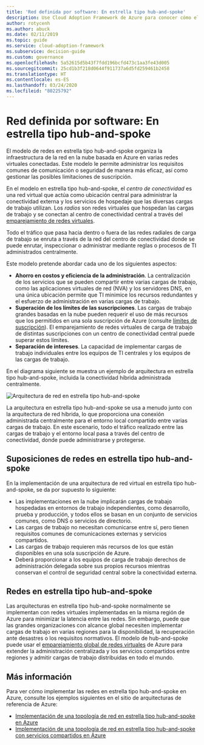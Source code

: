 ```yaml
---
title: 'Red definida por software: En estrella tipo hub-and-spoke'
description: Use Cloud Adoption Framework de Azure para conocer cómo el modelo de redes en estrella tipo hub-and-spoke organiza la infraestructura de la red en varias redes virtuales conectadas.
author: rotycenh
ms.author: abuck
ms.date: 02/11/2019
ms.topic: guide
ms.service: cloud-adoption-framework
ms.subservice: decision-guide
ms.custom: governance
ms.openlocfilehash: 5a52615d5b43f7fdd196bcfd473c1aa3fe43d005
ms.sourcegitcommit: 25cd1b3f218d0644f911737a6d5fd259461b2458
ms.translationtype: HT
ms.contentlocale: es-ES
ms.lasthandoff: 03/24/2020
ms.locfileid: "80225792"
---
```

# <a name="software-defined-networking-hub-and-spoke"></a>Red definida por software: En estrella tipo hub-and-spoke

El modelo de redes en estrella tipo hub-and-spoke organiza la infraestructura de la red en la nube basada en Azure en varias redes virtuales conectadas. Este modelo le permite administrar los requisitos comunes de comunicación o seguridad de manera más eficaz, así como gestionar las posibles limitaciones de suscripción.

En el modelo en estrella tipo hub-and-spoke, el _centro de conectividad_ es una red virtual que actúa como ubicación central para administrar la conectividad externa y los servicios de hospedaje que las diversas cargas de trabajo utilizan. Los _radios_ son redes virtuales que hospedan las cargas de trabajo y se conectan al centro de conectividad central a través del [emparejamiento de redes virtuales](https://docs.microsoft.com/azure/virtual-network/virtual-network-peering-overview).

Todo el tráfico que pasa hacia dentro o fuera de las redes radiales de carga de trabajo se enruta a través de la red del centro de conectividad donde se puede enrutar, inspeccionar o administrar mediante reglas o procesos de TI administrados centralmente.

Este modelo pretende abordar cada uno de los siguientes aspectos:

- **Ahorro en costos y eficiencia de la administración**. La centralización de los servicios que se pueden compartir entre varias cargas de trabajo, como las aplicaciones virtuales de red (NVA) y los servidores DNS, en una única ubicación permite que TI minimice los recursos redundantes y el esfuerzo de administración en varias cargas de trabajo.
- **Superación de los límites de las suscripciones**. Las cargas de trabajo grandes basadas en la nube pueden requerir el uso de más recursos que los permitidos en una sola suscripción de Azure (consulte [límites de suscripción](https://docs.microsoft.com/azure/azure-subscription-service-limits)). El emparejamiento de redes virtuales de carga de trabajo de distintas suscripciones con un centro de conectividad central puede superar estos límites.
- **Separación de intereses**. La capacidad de implementar cargas de trabajo individuales entre los equipos de TI centrales y los equipos de las cargas de trabajo.

En el diagrama siguiente se muestra un ejemplo de arquitectura en estrella tipo hub-and-spoke, incluida la conectividad híbrida administrada centralmente.

![Arquitectura de red en estrella tipo hub-and-spoke](https://docs.microsoft.com/azure/architecture/reference-architectures/hybrid-networking/images/hub-spoke.png)

La arquitectura en estrella tipo hub-and-spoke se usa a menudo junto con la arquitectura de red híbrida, lo que proporciona una conexión administrada centralmente para el entorno local compartido entre varias cargas de trabajo. En este escenario, todo el tráfico realizado entre las cargas de trabajo y el entorno local pasa a través del centro de conectividad, donde puede administrarse y protegerse.

## <a name="hub-and-spoke-assumptions"></a>Suposiciones de redes en estrella tipo hub-and-spoke

En la implementación de una arquitectura de red virtual en estrella tipo hub-and-spoke, se da por supuesto lo siguiente:

- Las implementaciones en la nube implicarán cargas de trabajo hospedadas en entornos de trabajo independientes, como desarrollo, prueba y producción, y todos ellos se basan en un conjunto de servicios comunes, como DNS o servicios de directorio.
- Las cargas de trabajo no necesitan comunicarse entre sí, pero tienen requisitos comunes de comunicaciones externas y servicios compartidos.
- Las cargas de trabajo requieren más recursos de los que están disponibles en una sola suscripción de Azure.
- Deberá proporcionar a los equipos de carga de trabajo derechos de administración delegada sobre sus propios recursos mientras conservan el control de seguridad central sobre la conectividad externa.

## <a name="global-hub-and-spoke"></a>Redes en estrella tipo hub-and-spoke

Las arquitecturas en estrella tipo hub-and-spoke normalmente se implementan con redes virtuales implementadas en la misma región de Azure para minimizar la latencia entre las redes. Sin embargo, puede que las grandes organizaciones con alcance global necesiten implementar cargas de trabajo en varias regiones para la disponibilidad, la recuperación ante desastres o los requisitos normativos. El modelo de hub-and-spoke puede usar el [emparejamiento global de redes virtuales](https://docs.microsoft.com/azure/virtual-network/virtual-network-peering-overview) de Azure para extender la administración centralizada y los servicios compartidos entre regiones y admitir cargas de trabajo distribuidas en todo el mundo.

## <a name="learn-more"></a>Más información

Para ver cómo implementar las redes en estrella tipo hub-and-spoke en Azure, consulte los ejemplos siguientes en el sitio de arquitecturas de referencia de Azure:

- [Implementación de una topología de red en estrella tipo hub-and-spoke en Azure](https://docs.microsoft.com/azure/architecture/reference-architectures/hybrid-networking/hub-spoke)
- [Implementación de una topología de red en estrella tipo hub-and-spoke con servicios compartidos en Azure](https://docs.microsoft.com/azure/architecture/reference-architectures/hybrid-networking/shared-services)
